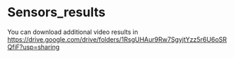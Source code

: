 # Sensors_results
You can download additional video results in https://drive.google.com/drive/folders/1RsgUHAur9Rw7SgyjtYzz5r6U6oSRQfiF?usp=sharing
